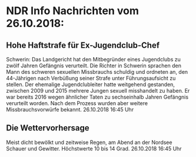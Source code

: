 # NDR Info Nachrichten vom 26.10.2018:


## Hohe Haftstrafe für Ex-Jugendclub-Chef
Schwerin: Das Landgericht hat den Mitbegründer eines Jugendclubs zu zwölf Jahren Gefängnis verurteilt. Die Richter in Schwerin sprachen den Mann des schweren sexuellen Missbrauchs schuldig und ordneten an, den 44-Jährigen nach Verbüßung seiner Strafe unter Führungsaufsicht zu stellen. Der ehemalige Jugendclubleiter hatte weitgehend gestanden, zwischen 2009 und 2015 mehrere Jungen sexuell misshandelt zu haben. Er war bereits 2016 wegen ähnlicher Taten zu sechseinhalb Jahren Gefängnis verurteilt worden. Nach dem Prozess wurden aber weitere Missbrauchsvorwürfe bekannt. 26.10.2018 16:45 Uhr 

## Die Wettervorhersage
Meist dicht bewölkt und zeitweise Regen, am Abend an der Nordsee Schauer und Gewitter. Höchstwerte 10 bis 14 Grad. 26.10.2018 16:45 Uhr 
